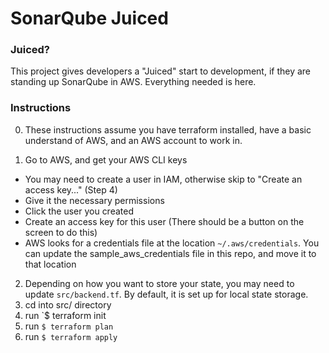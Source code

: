# SonarQube Juiced

### Juiced?
This project gives developers a "Juiced" start to development, if they are standing up SonarQube in AWS. Everything needed is here.

### Instructions

0. These instructions assume you have terraform installed, have a basic understand of AWS, and an AWS account to work in.

1. Go to AWS, and get your AWS CLI keys
  - You may need to create a user in IAM, otherwise skip to "Create an access key..." (Step 4)
  - Give it the necessary permissions
  - Click the user you created
  - Create an access key for this user (There should be a button on the screen to do this)
  - AWS looks for a credentials file at the location `~/.aws/credentials`. You can update 
    the sample_aws_credentials file in this repo, and move it to that location
2. Depending on how you want to store your state, you may need to update `src/backend.tf`. 
   By default, it is set up for local state storage.
3. cd into src/ directory
4. run `$ terraform init
5. run `$ terraform plan`
6. run `$ terraform apply`
